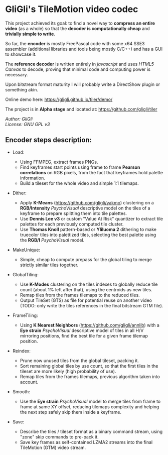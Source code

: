 # GliGli's TileMotion video codec

This project achieved its goal: to find a novel way to **compress an entire video** (as a whole) so that the **decoder is computationally cheap** and **trivially simple to write**.

So far, the **encoder** is mostly FreePascal code with some x64 SSE3 assembler (additional libraries and tools being mostly C/C++) and has a GUI to showcase it.

The **reference decoder** is written entirely in *javascript* and uses *HTML5 Canvas* to decode, proving that minimal code and computing power is necessary.

Upon bitstream format maturity I will probably write a DirectShow plugin or something akin.

Online demo here: <https://gligli.github.io/tiler/demo/>

The project is in **Alpha stage** and located at: <https://github.com/gligli/tiler>

_Author: GliGli_<br>
_License: GNU GPL v3_

## Encoder steps description:

- Load:
  * Using FFMPEG, extract frames PNGs.
  * Find keyframes start points using frame to frame **Pearson correlations** on RGB pixels, from the fact that keyframes hold palette information.
  * Build a tileset for the whole video and simple 1:1 tilemaps.

- Dither:
  * Apply **K-Means** (https://github.com/gligli/yakmo) clustering on a __RGB/Intensity__ _PsychoVisual_ descriptive model on the tiles of a keyframe to prepare splitting them into tile palettes.
  * Use **Dennis Lee v3** or custom "Value At Risk" quantizer to extract tile palettes for each previously computed tile cluster.
  * Use **Thomas Knoll** pattern-based or **Yliluoma 2** dithering to make truecolor tiles into palettized tiles, selecting the best palette using the __RGB/I__ _PsychoVisual_ model.

- MakeUnique:
  * Simple, cheap to compute prepass for the global tiling to merge strictly similar tiles together.

- GlobalTiling:
  * Use **K-Modes** clustering on the tiles indexes to globally reduce tile count (about 1% left after that), using the centroids as new tiles.
  * Remap tiles from the frames tilemaps to the reduced tiles.
  * Output TileSet (GTS) as file for potential reuse on another video (TODO: only write the tiles references in the final bitstream GTM file).

- FrameTiling:
  * Using **K Nearest Neighbors** (https://github.com/gligli/annlib) with a __Eye strain__ _PsychoVisual_ descriptive model of tiles in all H/V mirroring positions, find the best tile for a given frame tilemap position.

- Reindex:
  * Prune now unused tiles from the global tileset, packing it.
  * Sort remaining global tiles by use count, so that the first tiles in the tileset are more likely (high probability of use).
  * Remap tiles from the frames tilemaps, previous algorithm taken into account.

- Smooth:
  * Use the __Eye strain__ _PsychoVisual_ model to merge tiles from frame to frame at same XY offset, reducing tilemaps complexity and helping the next step safely skip them inside a keyframe.

- Save:
  * Describe the tiles / tileset format as a binary command stream, using "zone" skip commands to pre-pack it.
  * Save key frames as self-contained LZMA2 streams into the final TileMotion (GTM) video stream.
